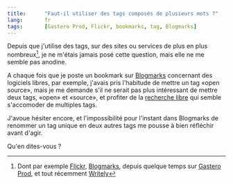 ```yaml
--- 
title:      "Faut-il utiliser des tags composés de plusieurs mots ?" 
lang:       fr 
tags:       [Gastero Prod, Flickr, bookmarks, tag, Blogmarks]
---
```


Depuis que j'utilise des tags, sur des sites ou services de plus en plus nombreux[^1], je ne m'étais jamais posé cette question, mais elle ne me semble pas anodine.

[^1]: Dont par exemple [Flickr](http://www.flickr.com/photos/nicolas-hoizey/tags/), [Blogmarks](http://blogmarks.net/user/nhoizey), depuis quelque temps sur [Gastero Prod](http://www.gasteroprod.com/), et tout récemment [Writely](http://www.writely.com/) 

A chaque fois que je poste un bookmark sur [Blogmarks](http://www.blogmarks.net/) concernant des logiciels libres, par exemple, j'avais pris l'habitude de mettre un tag «open source», mais je me demande s'il ne serait pas plus intéressant de mettre deux tags, «open» et «source», et profiter de la [recherche libre](http://blogmarks.net/search/open%20source) qui semble s'accomoder de multiples tags.

J'avoue hésiter encore, et l'impossibilité pour l'instant dans Blogmarks de renommer un tag unique en deux autres tags me pousse à bien réfléchir avant d'agir.

Qu'en dites-vous ?
